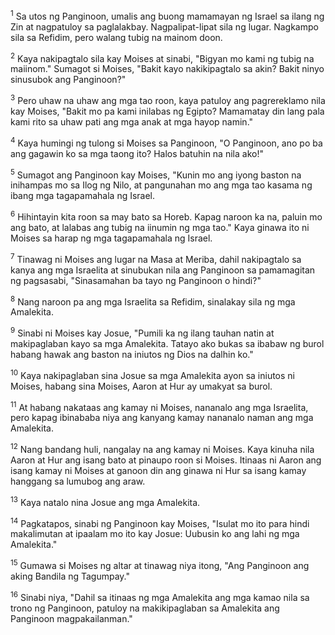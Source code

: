 <sup>1</sup>
Sa utos ng Panginoon, umalis ang buong mamamayan ng Israel sa ilang ng Zin at nagpatuloy sa paglalakbay. Nagpalipat-lipat sila ng lugar. Nagkampo sila sa Refidim, pero walang tubig na mainom doon. 

<sup>2</sup>
Kaya nakipagtalo sila kay Moises at sinabi, "Bigyan mo kami ng tubig na maiinom." Sumagot si Moises, "Bakit kayo nakikipagtalo sa akin? Bakit ninyo sinusubok ang Panginoon?" 

<sup>3</sup>
Pero uhaw na uhaw ang mga tao roon, kaya patuloy ang pagrereklamo nila kay Moises, "Bakit mo pa kami inilabas ng Egipto? Mamamatay din lang pala kami rito sa uhaw pati ang mga anak at mga hayop namin." 

<sup>4</sup>
Kaya humingi ng tulong si Moises sa Panginoon, "O Panginoon, ano po ba ang gagawin ko sa mga taong ito? Halos batuhin na nila ako!" 

<sup>5</sup>
Sumagot ang Panginoon kay Moises, "Kunin mo ang iyong baston na inihampas mo sa Ilog ng Nilo, at pangunahan mo ang mga tao kasama ng ibang mga tagapamahala ng Israel. 

<sup>6</sup>
Hihintayin kita roon sa may bato sa Horeb. Kapag naroon ka na, paluin mo ang bato, at lalabas ang tubig na iinumin ng mga tao." Kaya ginawa ito ni Moises sa harap ng mga tagapamahala ng Israel. 

<sup>7</sup>
Tinawag ni Moises ang lugar na Masa at Meriba, dahil nakipagtalo sa kanya ang mga Israelita at sinubukan nila ang Panginoon sa pamamagitan ng pagsasabi, "Sinasamahan ba tayo ng Panginoon o hindi?" 

<sup>8</sup>
Nang naroon pa ang mga Israelita sa Refidim, sinalakay sila ng mga Amalekita. 

<sup>9</sup>
Sinabi ni Moises kay Josue, "Pumili ka ng ilang tauhan natin at makipaglaban kayo sa mga Amalekita. Tatayo ako bukas sa ibabaw ng burol habang hawak ang baston na iniutos ng Dios na dalhin ko." 

<sup>10</sup>
Kaya nakipaglaban sina Josue sa mga Amalekita ayon sa iniutos ni Moises, habang sina Moises, Aaron at Hur ay umakyat sa burol. 

<sup>11</sup>
At habang nakataas ang kamay ni Moises, nananalo ang mga Israelita, pero kapag ibinababa niya ang kanyang kamay nananalo naman ang mga Amalekita. 

<sup>12</sup>
Nang bandang huli, nangalay na ang kamay ni Moises. Kaya kinuha nila Aaron at Hur ang isang bato at pinaupo roon si Moises. Itinaas ni Aaron ang isang kamay ni Moises at ganoon din ang ginawa ni Hur sa isang kamay hanggang sa lumubog ang araw. 

<sup>13</sup>
Kaya natalo nina Josue ang mga Amalekita. 

<sup>14</sup>
Pagkatapos, sinabi ng Panginoon kay Moises, "Isulat mo ito para hindi makalimutan at ipaalam mo ito kay Josue: Uubusin ko ang lahi ng mga Amalekita." 

<sup>15</sup>
Gumawa si Moises ng altar at tinawag niya itong, "Ang Panginoon ang aking Bandila ng Tagumpay." 

<sup>16</sup>
Sinabi niya, "Dahil sa itinaas ng mga Amalekita ang mga kamao nila sa trono ng Panginoon, patuloy na makikipaglaban sa Amalekita ang Panginoon magpakailanman."